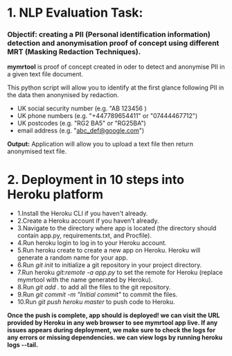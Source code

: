 # 1. NLP Evaluation Task:
### **Objectif:** creating a PII (Personal identification information) detection and anonymisation proof of concept using different MRT (Masking Redaction Techniques).
**mymrtool** is proof of concept created in oder to detect and anonymise PII in a given text file document.

This python script will allow you to identify at the first glance following PII in the data then anonynised by redaction.
-	UK social security number (e.g. "AB 123456 )
-	UK phone numbers (e.g. "+447789654411" or "07444467712")
-	UK postcodes (e.g. "RG2 BA5" or "RG25BA")
-	email address (e.g. "abc_def@google.com")

**Output:** Application will allow you to upload a text file then return anonymised text file.

# 2. Deployment in 10 steps into Heroku platform
- 1.Install the Heroku CLI if you haven't already.
- 2.Create a Heroku account if you haven't already.
- 3.Navigate to the directory where app is located (the directory should contain app.py, requirements.txt, and Procfile).
- 4.Run heroku login to log in to your Heroku account.
- 5.Run heroku create to create a new app on Heroku. Heroku will generate a random name for your app.
- 6.Run *git init* to initialize a git repository in your project directory.
- 7.Run heroku *git:remote -a app.py* to set the remote for Heroku (replace mymrtool with the name generated by Heroku).
- 8.Run *git add .* to add all the files to the git repository.
- 9.Run *git commit -m "Initial commit"* to commit the files.
- 10.Run *git push heroku master* to push code to Heroku.
 
**Once the push is complete, app should is deployed! we can visit the URL provided by Heroku in any web browser to see mymrtool app live.
If any issues appears during deployment, we make sure to check the logs for any errors or missing dependencies. we can view logs by running heroku logs --tail.**
